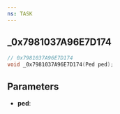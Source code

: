 ```yaml
---
ns: TASK
---
```

## _0x7981037A96E7D174

```c
// 0x7981037A96E7D174
void _0x7981037A96E7D174(Ped ped);
```

## Parameters
* **ped**:
